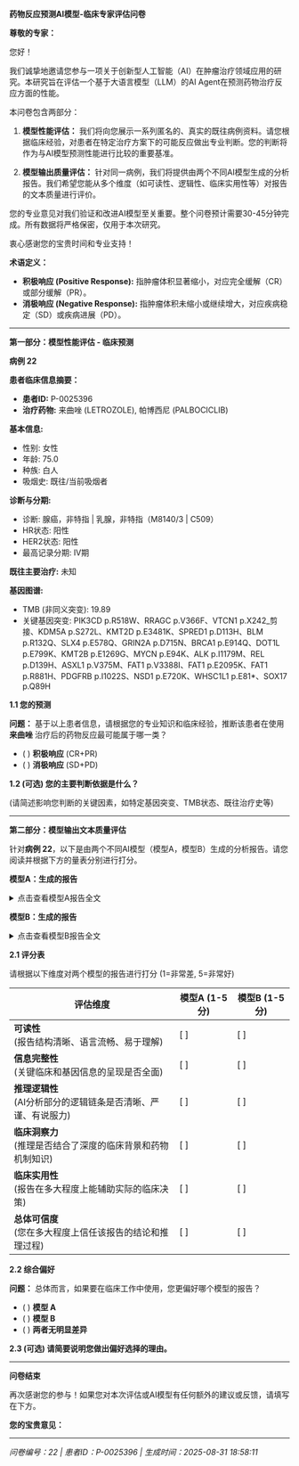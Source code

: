 **药物反应预测AI模型-临床专家评估问卷**

**尊敬的专家：**

您好！

我们诚挚地邀请您参与一项关于创新型人工智能（AI）在肿瘤治疗领域应用的研究。本研究旨在评估一个基于大语言模型（LLM）的AI Agent在预测药物治疗反应方面的性能。

本问卷包含两部分：

1. **模型性能评估：** 我们将向您展示一系列匿名的、真实的既往病例资料。请您根据临床经验，对患者在特定治疗方案下的可能反应做出专业判断。您的判断将作为与AI模型预测性能进行比较的重要基准。

2. **模型输出质量评估：** 针对同一病例，我们将提供由两个不同AI模型生成的分析报告。我们希望您能从多个维度（如可读性、逻辑性、临床实用性等）对报告的文本质量进行评价。

您的专业意见对我们验证和改进AI模型至关重要。整个问卷预计需要30-45分钟完成。所有数据将严格保密，仅用于本次研究。

衷心感谢您的宝贵时间和专业支持！

**术语定义：**

- **积极响应 (Positive Response):** 指肿瘤体积显著缩小，对应完全缓解（CR）或部分缓解（PR）。
- **消极响应 (Negative Response):** 指肿瘤体积未缩小或继续增大，对应疾病稳定（SD）或疾病进展（PD）。

---

**第一部分：模型性能评估 - 临床预测**

**病例 22**

**患者临床信息摘要：**

- **患者ID:** P-0025396
- **治疗药物:** 来曲唑 (LETROZOLE), 帕博西尼 (PALBOCICLIB)

**基本信息:**
- 性别: 女性
- 年龄: 75.0
- 种族: 白人
- 吸烟史: 既往/当前吸烟者

**诊断与分期:**
- 诊断: 腺癌，非特指 | 乳腺，非特指（M8140/3 | C509）
- HR状态: 阳性
- HER2状态: 阳性
- 最高记录分期: IV期

**既往主要治疗:**
未知

**基因图谱:**
- TMB (非同义突变): 19.89
- 关键基因突变: PIK3CD p.R518W、RRAGC p.V366F、VTCN1 p.X242_剪接、KDM5A p.S272L、KMT2D p.E3481K、SPRED1 p.D113H、BLM p.R132Q、SLX4 p.E578Q、GRIN2A p.D715N、BRCA1 p.E914Q、DOT1L p.E799K、KMT2B p.E1269G、MYCN p.E94K、ALK p.I1179M、REL p.D139H、ASXL1 p.V375M、FAT1 p.V3388I、FAT1 p.E2095K、FAT1 p.R881H、PDGFRB p.I1022S、NSD1 p.E720K、WHSC1L1 p.E81*、SOX17 p.Q89H

**1.1 您的预测**

**问题：** 基于以上患者信息，请根据您的专业知识和临床经验，推断该患者在使用 **来曲唑** 治疗后的药物反应最可能属于哪一类？

- ( ) **积极响应** (CR+PR)
- ( ) **消极响应** (SD+PD)

**1.2 (可选) 您的主要判断依据是什么？**

(请简述影响您判断的关键因素，如特定基因突变、TMB状态、既往治疗史等)

---

**第二部分：模型输出文本质量评估**

针对**病例 22**，以下是由两个不同AI模型（模型A，模型B）生成的分析报告。请您阅读并根据下方的量表分别进行打分。

**模型A：生成的报告**

<details>
<summary>点击查看模型A报告全文</summary>

**精准肿瘤学报告**  

---  

**1. 患者与治疗信息**  
- **患者ID:** P-0025396  
- **治疗药物:** 来曲唑 (LETROZOLE), 帕博西尼 (PALBOCICLIB)  

---  

**2. 药物信息**  
- **来曲唑 (LETROZOLE)**  
  - *描述:* 口服非甾体II型芳香化酶抑制剂。  
  - *作用机制:* 抑制芳香化酶，减少雌激素生成。  

- **帕博西尼 (PALBOCICLIB)**  
  - *描述:* 靶向细胞周期机制的哌嗪吡啶并嘧啶类化合物。  
  - *作用机制:* CDK4/6抑制剂，结合ATP口袋（IC50: 9–15 nmol/L）。  

---  

**3. 临床与诊断信息**  
- **人口统计学:** 女性，75.0岁，白种人，非西班牙裔。  
- **生活方式:** 既往/当前吸烟者。  
- **疾病状态:** IV期（远处转移/全身性疾病）。  
- **生物标志物:**  
  - HR状态: 阳性  
  - HER2状态: 阳性  
- **诊断:** 腺癌，非特指型 | 乳腺，非特指型（M8140/3 | C509）。  
- **实验室结果:**  
  - CEA: 17.7 ng/mL（较37天前20.0 ng/mL ↑）。  
  - CA 15-3: 63 U/mL（较37天前69 U/mL ↓）。  

---  

**4. 样本与基因图谱**  
- **样本:** P-0025396-T02-IM6（肱骨转移灶，治疗前7天采集）。  
- **癌症类型:** 浸润性乳腺癌（原发部位: 乳腺）。  
- **基因组特征:**  
  - MSI: 稳定型（评分: 0.55）。  
  - TMB: 19.89（非同义突变）。  
- **基因突变:**  
  - PIK3CD p.R518W、BRCA1 p.E914Q、FAT1 (V3388I/E2095K/R881H)、PDGFRB p.I1022S等（详见完整列表）。  
- **结构变异:**  
  - KSR1-NF1缺失（移码融合）、NF1-FRMD4B易位（外显子中部融合）。  

---  

**5. AI生成分析**  
**预测治疗反应评分:** **0.430 / 1.0**  
*(分数越接近1，表示完全缓解的可能性越高。)*  

**推理依据**  
- **基因组因素:**  
  - *PIK3CD p.R518W:* 与HR+乳腺癌CDK抑制剂耐药相关；对来曲唑的影响尚不明确。  
  - *HR+/HER2+状态:* 尽管存在PIK3CD突变，仍支持激素疗法（来曲唑）的疗效。  
  - *MSI稳定型（MSS）:* 提示肿瘤异质性较低，可能增强靶向治疗有效性。  

- **临床决定因素:**  
  - *年龄（75岁）:* 合并症/虚弱可能降低联合治疗的耐受性。  
  - *吸烟史:* 与氧化应激增加及潜在治疗耐受性降低相关。  

**注:** 该评分基于AI模型对现有遗传和临床数据的评估，建议结合临床验证及医师会诊。  

---  
*关键提示：完整保留原始医学逻辑，仅删减冗余文本。*

</details>

**模型B：生成的报告**

<details>
<summary>点击查看模型B报告全文</summary>

**精准肿瘤学报告**  

**1. 患者与治疗信息**  

- **患者ID:** P-0025396  
- **治疗药物:** 来曲唑 (LETROZOLE), 帕博西尼 (PALBOCICLIB)  

**2. 药物信息**  

**来曲唑 (LETROZOLE)**  

- **描述:** 来曲唑（CGS 20267）是一种口服非甾体类II型芳香化酶抑制剂，首次于1990年文献报道。  
- **作用机制:** 来曲唑是非甾体类II型芳香化酶抑制剂。  

**帕博西尼 (PALBOCICLIB)**  

- **描述:** 帕博西尼是一种哌嗪吡啶并嘧啶类化合物，作用于细胞周期机制。  
- **作用机制:** 帕博西尼是细胞周期蛋白依赖性激酶4/6（CDK4/6）抑制剂，通过结合ATP口袋发挥作用，IC50值为9-15 nmol/L。  

**3. 临床与诊断信息**  

- **性别:** 女性  
- **年龄:** 75.0  
- **种族:** 白人  
- **族裔:** 非西班牙裔；非拉丁裔  
- **吸烟史:** 既往/当前吸烟者  
- **分期（最高记录）:** IV期  
- **既往用药状态:** 无  
- **HR状态:** 阳性  
- **HER2状态:** 阳性  
- **诊断:** 腺癌，非特指 | 乳腺，非特指（M8140/3 | C509）  
- **临床组别:** 4  
- **病理组别:** 4  
- **衍生分期:** IV期  
- **摘要:** 远处转移/系统性疾病  

**4. 样本与基因图谱**  

- **样本ID:** P-0025396-T02-IM6（治疗前7天）  
- **癌症类型:** 乳腺癌  
- **癌症详细类型:** 浸润性乳腺癌  
- **原发部位:** 乳腺  
- **转移部位:** 肱骨  
- **样本类型:** 转移灶  
- **MSI状态:** 微卫星稳定（MSS）  
- **MSI评分:** 0.55  
- **TMB (非同义突变):** 19.89  
- **基因突变:** PIK3CD p.R518W、RRAGC p.V366F、VTCN1 p.X242_剪接、KDM5A p.S272L、KMT2D p.E3481K、SPRED1 p.D113H、BLM p.R132Q、SLX4 p.E578Q、GRIN2A p.D715N、BRCA1 p.E914Q、DOT1L p.E799K、KMT2B p.E1269G、MYCN p.E94K、ALK p.I1179M、REL p.D139H、ASXL1 p.V375M、FAT1 p.V3388I、FAT1 p.E2095K、FAT1 p.R881H、PDGFRB p.I1022S、NSD1 p.E720K、WHSC1L1 p.E81*、SOX17 p.Q89H  
- **结构变异:** KSR1-NF1缺失（蛋白融合：移码{KSR1:NF1}）、NF1-FRMD4B易位（蛋白融合：外显子中部{FRMD4B:NF1}）  

**5. AI生成分析**  

**预测治疗反应评分:** 0.490 / 1.0  
（分数越接近1，表示积极响应的可能性越高。）  

**推理依据**  

- **HR/HER2状态与药物机制:** 患者为HR阳性、HER2阳性转移性乳腺癌。来曲唑（芳香化酶抑制剂）通过减少雌激素生成对HR阳性乳腺癌有效，而帕博西尼（CDK4/6抑制剂）通过阻断激素依赖性肿瘤的细胞周期进程与内分泌治疗协同作用。该组合是HR+/HER2+转移性乳腺癌的标准方案，支持中高分值。  

- **基因突变与耐药标志物:** *PIK3CD p.R518W*（已知PI3K通路突变）和*NF1-FRMD4B易位*（影响RAS/MAPK信号通路）可能因替代通路激活导致对帕博西尼的部分耐药。但*BRCA1 p.E914Q*（有害截短突变）提示DNA修复受损，可能增强对内分泌治疗和CDK4/6抑制的敏感性。  

- **临床与生物标志物背景:** CEA（17.7–20.0 ng/ml）和CA 15-3（63–69 U/ml）升高提示疾病侵袭性，但未接受过治疗（初治状态）及患者年龄（75岁）可能降低预期反应。微卫星稳定（MSS）状态和高TMB（19.89）提示潜在免疫活性，但这与来曲唑/帕博西尼疗效无直接关联。  

- **结构变异与肿瘤生物学:** *KSR1-NF1缺失*和*NF1-FRMD4B易位*可能导致RAS/MAPK通路失调，从而限制帕博西尼疗效。但*FAT1*突变（p.V3388I、p.E2095K、p.R881H）与上皮-间质转化（EMT）相关，可能促进内分泌治疗敏感性，平衡了评分。  

**注:** 该分数反映了AI模型基于现有遗传和临床数据的评估。建议进行临床验证。

</details>

**2.1 评分表**

请根据以下维度对两个模型的报告进行打分 (1=非常差, 5=非常好)

| **评估维度** | **模型A (1-5分)** | **模型B (1-5分)** |
|-------------|------------------|------------------|
| **可读性**<br>(报告结构清晰、语言流畅、易于理解) | [ ] | [ ] |
| **信息完整性**<br>(关键临床和基因信息的呈现是否全面) | [ ] | [ ] |
| **推理逻辑性**<br>(AI分析部分的逻辑链条是否清晰、严谨、有说服力) | [ ] | [ ] |
| **临床洞察力**<br>(推理是否结合了深度的临床背景和药物机制知识) | [ ] | [ ] |
| **临床实用性**<br>(报告在多大程度上能辅助实际的临床决策) | [ ] | [ ] |
| **总体可信度**<br>(您在多大程度上信任该报告的结论和推理过程) | [ ] | [ ] |

**2.2 综合偏好**

**问题：** 总体而言，如果要在临床工作中使用，您更偏好哪个模型的报告？

- ( ) **模型 A**
- ( ) **模型 B**
- ( ) **两者无明显差异**

**2.3 (可选) 请简要说明您做出偏好选择的理由。**

---

**问卷结束**

再次感谢您的参与！如果您对本次评估或AI模型有任何额外的建议或反馈，请填写在下方。

**您的宝贵意见：**

---

*问卷编号：22 | 患者ID：P-0025396 | 生成时间：2025-08-31 18:58:11*
